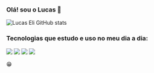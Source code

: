 ### Olá! sou o Lucas 👋
![Lucas Eli GitHub stats](https://github-readme-stats.vercel.app/api?username=LucasHeli&show_icons=true&theme=onedark)

### Tecnologias que estudo e uso no meu dia a dia:
<div style="display: inline_block" ><br\>
<img aling="center" src=https://img.shields.io/badge/JavaScript-F7DF1E?style=for-the-badge&logo=javascript&logoColor=black \>
<img aling="center" src=https://img.shields.io/badge/HTML5-E34F26?style=for-the-badge&logo=html5&logoColor=white \>
<img aling="center" src=https://img.shields.io/badge/CSS3-1572B6?style=for-the-badge&logo=css3&logoColor=white \>
<img aling="center" src=https://img.shields.io/badge/MySQL-00000F?style=for-the-badge&logo=mysql&logoColor=white \>
  
</div><br\>

😁
